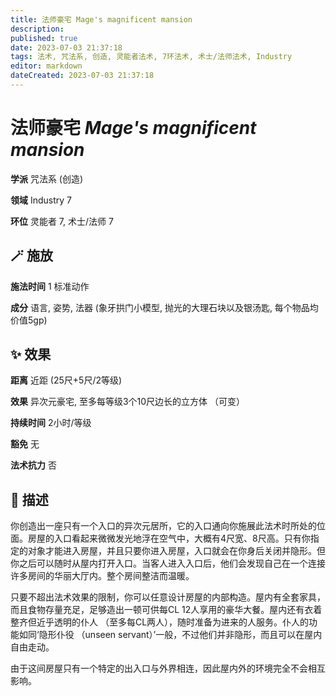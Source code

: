 ```yaml
---
title: 法师豪宅 Mage's magnificent mansion
description: 
published: true
date: 2023-07-03 21:37:18
tags: 法术, 咒法系, 创造, 灵能者法术, 7环法术, 术士/法师法术, Industry
editor: markdown
dateCreated: 2023-07-03 21:37:18
---
```


# **法师豪宅** *Mage's magnificent mansion*

**学派** 咒法系 (创造) 

**领域** Industry 7

**环位** 灵能者 7, 术士/法师 7

## 🪄 施放

**施法时间** 1 标准动作

**成分** 语言, 姿势, 法器 (象牙拱门小模型, 抛光的大理石块以及银汤匙, 每个物品均价值5gp)

## ✨ 效果  

**距离** 近距 (25尺+5尺/2等级) 

**效果** 异次元豪宅, 至多每等级3个10尺边长的立方体 （可变） 

**持续时间** 2小时/等级 

**豁免** 无

**法术抗力** 否

## 📖 描述

你创造出一座只有一个入口的异次元居所，它的入口通向你施展此法术时所处的位面。房屋的入口看起来微微发光地浮在空气中，大概有4尺宽、8尺高。只有你指定的对象才能进入房屋，并且只要你进入房屋，入口就会在你身后关闭并隐形。但你之后可以随时从屋内打开入口。当客人进入入口后，他们会发现自己在一个连接许多房间的华丽大厅内。整个房间整洁而温暖。

只要不超出法术效果的限制，你可以任意设计房屋的内部构造。屋内有全套家具，而且食物存量充足，足够造出一顿可供每CL 12人享用的豪华大餐。屋内还有衣着整齐但近乎透明的仆人 （至多每CL两人），随时准备为进来的人服务。仆人的功能如同‘隐形仆役 （unseen servant）’一般，不过他们并非隐形，而且可以在屋内自由走动。

由于这间房屋只有一个特定的出入口与外界相连，因此屋内外的环境完全不会相互影响。
    